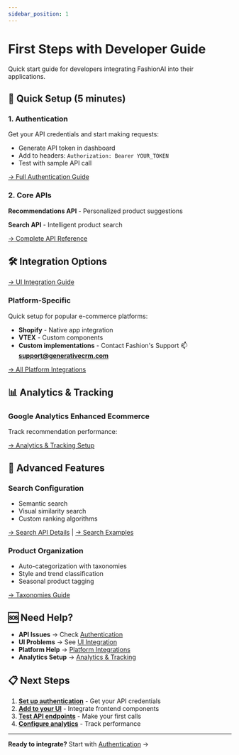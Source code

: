```yaml
---
sidebar_position: 1
---
```


# First Steps with Developer Guide

Quick start guide for developers integrating FashionAI into their applications.

## 🚀 Quick Setup (5 minutes)

### 1. Authentication
Get your API credentials and start making requests:
- Generate API token in dashboard
- Add to headers: `Authorization: Bearer YOUR_TOKEN`
- Test with sample API call

[→ Full Authentication Guide](./customization-reference/authentication)

### 2. Core APIs
**Recommendations API** - Personalized product suggestions

**Search API** - Intelligent product search

[→ Complete API Reference](./recommendations-search/api-endpoints)

## 🛠️ Integration Options

[→ UI Integration Guide](./customization-reference/ui-integration)

### Platform-Specific
Quick setup for popular e-commerce platforms:
- **Shopify** - Native app integration
- **VTEX** - Custom components
- **Custom implementations** - Contact Fashion's Support :mailbox: **support@generativecrm.com**

[→ All Platform Integrations](./initial-setup/integrations/)

## 📊 Analytics & Tracking

### Google Analytics Enhanced Ecommerce
Track recommendation performance:

[→ Analytics & Tracking Setup](./analytics/)

## 🎯 Advanced Features

### Search Configuration
- Semantic search
- Visual similarity search
- Custom ranking algorithms

[→ Search API Details](./recommendations-search/search/overview) | [→ Search Examples](./recommendations-search/search/examples)

### Product Organization
- Auto-categorization with taxonomies
- Style and trend classification
- Seasonal product tagging

[→ Taxonomies Guide](../user-guide/taxonomy/)

## 🆘 Need Help?

- **API Issues** → Check [Authentication](./customization-reference/authentication)
- **UI Problems** → See [UI Integration](./customization-reference/ui-integration)
- **Platform Help** → [Platform Integrations](./initial-setup/integrations/)
- **Analytics Setup** → [Analytics & Tracking](./analytics/)

## 📋 Next Steps

1. **[Set up authentication](./customization-reference/authentication)** - Get your API credentials
3. **[Add to your UI](./customization-reference/ui-integration)** - Integrate frontend components
2. **[Test API endpoints](./recommendations-search/api-endpoints)** - Make your first calls
4. **[Configure analytics](./analytics/)** - Track performance
---

**Ready to integrate?** Start with [Authentication](./customization-reference/authentication) →